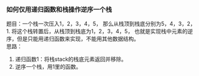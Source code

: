 ### 如何仅用递归函数和栈操作逆序一个栈
题目：一个栈一次压入1，2，3，4，5， 那么从栈顶到栈底分别为5，4，3，2，1. 将这个栈转置后，从栈顶到栈底为1，2，3，4，5， 也就是实现栈中元素的逆序，但是只能用递归函数来实现，不能用其他数据结构。<br/>
思路：
1. 递归函数1：将栈stack的栈底元素返回并移除。
2. 逆序一个栈，用1里的函数。

